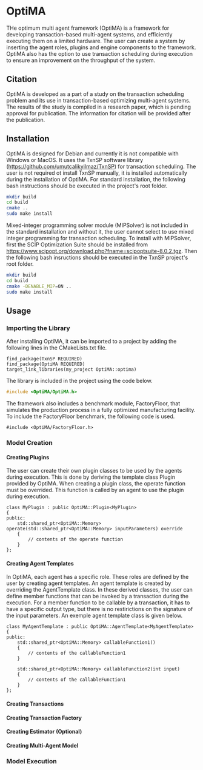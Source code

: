 # OptiMA
THe optimum multi agent framework (OptiMA) is  a framework for developing transaction-based multi-agent systems, and efficiently executing them on a limited hardware. The user can create a system by inserting the agent roles, plugins and engine components to the framework. OptiMA also has the option to use transaction scheduling during execution to ensure an improvement on the throughput of the system.

## Citation
OptiMA is developed as a part of a study on the transaction scheduling problem and its use in transaction-based optimizing multi-agent systems. The results of the study is compiled in a research paper, which is pending approval for publication. The information for citation will be provided after the publication.

## Installation
OptiMA is designed for Debian and currently it is not compatible with Windows or MacOS. It uses the TxnSP software library (https://github.com/umutcalikyilmaz/TxnSP) for transaction scheduling. The user is not required ot install TxnSP manually, it is installed automatically during the installation of OptiMA. For standard installation, the following bash instructions should be executed in the project's root folder.

```bash
mkdir build
cd build
cmake ..
sudo make install
```

Mixed-integer programming solver module (MIPSolver) is not included in the standard installation and without it, the user cannot select to use mixed integer programming for transaction scheduling. To install with MIPSolver, first the SCIP Optimization Suite should be installed from https://www.scipopt.org/download.php?fname=scipoptsuite-8.0.2.tgz. Then the following bash insructions should be executed in the TxnSP project's root folder.


```bash
mkdir build
cd build
cmake -DENABLE_MIP=ON ..
sudo make install
```

## Usage
### Importing the Library
After installing OptiMA, it can be imported to a project by adding the following lines in the CMakeLists.txt file.

```
find_package(TxnSP REQUIRED)
find_package(OptiMA REQUIRED)
target_link_libraries(my_project OptiMA::optima)
```

The library is included in the project using the code below.

```c++
#include <OptiMA/OptiMA.h>
```

The framework also includes a benchmark module, FactoryFloor, that simulates the production process in a fully optimized manufacturing facility. To include the FactoryFloor benchmark, the following code is used.

```
#include <OptiMA/FactoryFloor.h>
```

### Model Creation
#### Creating Plugins
The user can create their own plugin classes to be used by the agents during execution. This is done by deriving the template class Plugin provided by OptiMA. When creating a plugin class, the operate function must be overrided. This function is called by an agent to use the plugin during execution.

```
class MyPlugin : public OptiMA::Plugin<MyPlugin>
{
public:
    std::shared_ptr<OptiMA::Memory> operate(std::shared_ptr<OptiMA::Memory> inputParameters) override
    {
        // contents of the operate function
    }
};
```
#### Creating Agent Templates
In OptiMA, each agent has a specific role. These roles are defined by the user by creating agent templates. An agent template is created by overriding the AgentTemplate class. In these derived classes, the user can define member functions that can be invoked by a transaction during the execution. For a member function to be callable by a transaction, it has to have a specific output type, but there is no restirictions on the signature of the input parameters. An exemple agent template class is given below.

```
class MyAgentTemplate : public OptiMA::AgentTemplate<MyAgentTemplate>
{
public:
    std::shared_ptr<OptiMA::Memory> callableFunction1()
    {
        // contents of the callableFunction1
    }

    std::shared_ptr<OptiMA::Memory> callableFunction2(int input)
    {
        // contents of the callableFunction1
    }
};
```

#### Creating Transactions
#### Creating Transaction Factory
#### Creating Estimator (Optional)
#### Creating Multi-Agent Model

### Model Execution

